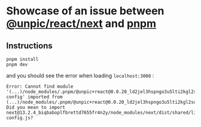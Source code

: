 # Showcase of an issue between [@unpic/react/next](https://github.com/ascorbic/unpic-img) and [pnpm](https://pnpm.io/)

## Instructions
```
pnpm install
pnpm dev
```

and you should see the error when loading `localhost:3000` :

```
Error: Cannot find module '(...)/node_modules/.pnpm/@unpic+react@0.0.20_ld2jel3hspngo3u5lti2kgl2sq/node_modules/next/dist/shared/lib/image-config' imported from (...)/node_modules/.pnpm/@unpic+react@0.0.20_ld2jel3hspngo3u5lti2kgl2sq/node_modules/@unpic/react/dist/next.mjs
Did you mean to import next@13.2.4_biqbaboplfbrettd7655fr4n2y/node_modules/next/dist/shared/lib/image-config.js?
```
